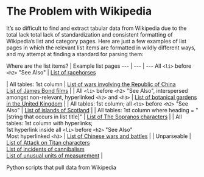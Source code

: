 # The Problem with Wikipedia
It’s so difficult to find and extract tabular data from Wikipedia due to the total lack total lack of standardization and consistent formatting of Wikipedia’s list and category pages.
Here are just a few examples of list pages in which the relevant list items are formatted in wildly different ways, and my attempt at finding a standard for parsing them:


Where are the list items? | Example list pages
--- | --- | ---
All ```<li>``` before ```<h2>``` "See Also" | [List of racehorses](https://en.wikipedia.org/wiki/List_of_racehorses)


| All tables: 1st column | [List of wars involving the Republic of China](https://en.wikipedia.org/wiki/List_of_wars_involving_the_Republic_of_China)<br>[List of James Bond films](https://en.wikipedia.org/wiki/List_of_James_Bond_films) |
| All ```<li>``` before ```<h2>``` "See Also", interspersed amongst non-relevant, hyperlinked ```<h2>``` and ```<h3>``` | [List of botanical gardens in the United Kingdom](https://en.wikipedia.org/wiki/List_of_botanical_gardens_in_the_United_Kingdom) |
| All tables: 1st column; all ```<li>``` before ```<h2>``` "See Also" | [List of islands of Scotland](https://en.wikipedia.org/wiki/List_of_islands_of_Scotland) |
| All tables: 1st column where heading = "[string that occurs in list title]" | [List of The Sopranos characters](https://en.wikipedia.org/wiki/List_of_The_Sopranos_characters) |
| All tables: 1st column with hyperlinks;<br>1st hyperlink inside all ```<li>``` before ```<h2>``` "See Also"<br>Most hyperlinked ```<h3>``` | [List of Chinese wars and battles](https://en.wikipedia.org/wiki/List_of_Chinese_wars_and_battles) |
| Unparseable | [List of Attack on Titan characters](https://en.wikipedia.org/wiki/List_of_Attack_on_Titan_characters)<br>[List of incidents of cannibalism](https://en.wikipedia.org/wiki/List_of_incidents_of_cannibalism)<br>[List of unusual units of measurement](https://en.wikipedia.org/wiki/List_of_unusual_units_of_measurement) |


Python scripts that pull data from Wikipedia
